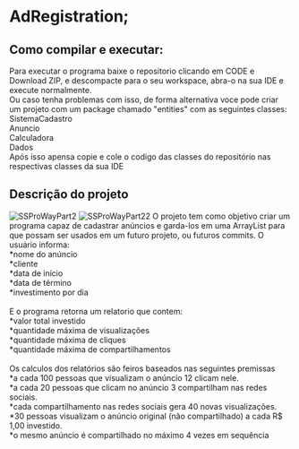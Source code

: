 
# AdRegistration;
## Como compilar e executar:<br />
Para executar o programa baixe o repositorio clicando em CODE e Download ZIP, e descompacte para o seu workspace, abra-o na sua IDE e execute normalmente.<br />
Ou caso tenha problemas com isso, de forma alternativa voce pode criar um projeto com um package chamado "entities" com as seguintes classes: <br />
  SistemaCadastro <br />
  Anuncio <br />
  Calculadora <br /> 
  Dados <br />
Após isso apensa copie e cole o codigo das classes do repositório nas respectivas classes da sua IDE

## Descrição do projeto

![SSProWayPart2](https://user-images.githubusercontent.com/81786631/118375453-211ae800-b598-11eb-99c7-df8a687c2f48.png)
![SSProWayPart22](https://user-images.githubusercontent.com/81786631/118375465-31cb5e00-b598-11eb-8260-8a14d57af448.png)
O projeto tem como objetivo criar um programa capaz de cadastrar anúncios e garda-los em uma ArrayList para que possam ser usados em um futuro projeto, ou futuros commits.
O usuário informa: <br />
*nome do anúncio<br />
*cliente<br />
*data de início<br />
*data de término<br />
*investimento por dia<br />
<br />
E o programa retorna um relatorio que contem:<br /> 
*valor total investido<br />
*quantidade máxima de visualizações<br />
*quantidade máxima de cliques<br />
*quantidade máxima de compartilhamentos<br />
<br />
Os calculos dos relatórios são feiros baseados nas seguintes premissas <br />
*a cada 100 pessoas que visualizam o anúncio 12 clicam nele. <br />
*a cada 20 pessoas que clicam no anúncio 3 compartilham nas redes sociais. <br />
*cada compartilhamento nas redes sociais gera 40 novas visualizações. <br />
*30 pessoas visualizam o anúncio original (não compartilhado) a cada R$ 1,00 investido. <br />
*o mesmo anúncio é compartilhado no máximo 4 vezes em sequência
